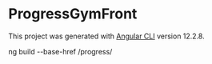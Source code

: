 # ProgressGymFront

This project was generated with [Angular CLI](https://github.com/angular/angular-cli) version 12.2.8.

ng build  --base-href /progress/